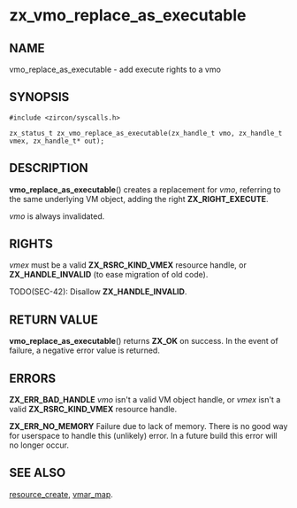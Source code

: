 # zx_vmo_replace_as_executable

## NAME

vmo_replace_as_executable - add execute rights to a vmo

## SYNOPSIS

```
#include <zircon/syscalls.h>

zx_status_t zx_vmo_replace_as_executable(zx_handle_t vmo, zx_handle_t vmex, zx_handle_t* out);

```

## DESCRIPTION

**vmo_replace_as_executable**() creates a replacement for *vmo*, referring
to the same underlying VM object, adding the right **ZX_RIGHT_EXECUTE**.

*vmo* is always invalidated.

## RIGHTS

*vmex* must be a valid **ZX_RSRC_KIND_VMEX** resource handle,
or **ZX_HANDLE_INVALID** (to ease migration of old code).

TODO(SEC-42): Disallow **ZX_HANDLE_INVALID**.

## RETURN VALUE

**vmo_replace_as_executable**() returns **ZX_OK** on success. In the event
of failure, a negative error value is returned.

## ERRORS

**ZX_ERR_BAD_HANDLE**  *vmo* isn't a valid VM object handle, or
*vmex* isn't a valid **ZX_RSRC_KIND_VMEX** resource handle.

**ZX_ERR_NO_MEMORY**  Failure due to lack of memory.
There is no good way for userspace to handle this (unlikely) error.
In a future build this error will no longer occur.

## SEE ALSO

[resource_create](resource_create.md),
[vmar_map](vmar_map.md).
